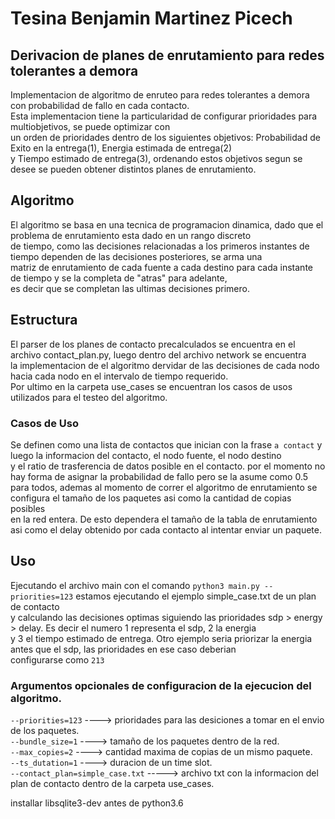 # Tesina Benjamin Martinez Picech
## Derivacion de planes de enrutamiento para redes tolerantes a demora
Implementacion de algoritmo de enruteo para redes tolerantes a demora con probabilidad de fallo en cada contacto.  
Esta implementacion tiene la particularidad de configurar prioridades para multiobjetivos, se puede optimizar con  
un orden de prioridades dentro de los siguientes objetivos: Probabilidad de Exito en la entrega(1), Energia estimada de entrega(2)  
y Tiempo estimado de entrega(3), ordenando estos objetivos segun se desee se pueden obtener distintos planes de enrutamiento.  
## Algoritmo
El algoritmo se basa en una tecnica de programacion dinamica, dado que el problema de enrutamiento esta dado en un rango discreto  
de tiempo, como las decisiones relacionadas a los primeros instantes de tiempo dependen de las decisiones posteriores, se arma una  
matriz de enrutamiento de cada fuente a cada destino para cada instante de tiempo y se la completa de "atras" para adelante,  
es decir que se completan las ultimas decisiones primero.  
## Estructura
El parser de los planes de contacto precalculados se encuentra en el archivo contact_plan.py, luego dentro del archivo network se encuentra  
la implementacion de el algoritmo dervidar de las decisiones de cada nodo hacia cada nodo en el intervalo de tiempo requerido.  
Por ultimo en la carpeta use_cases se encuentran los casos de usos utilizados para el testeo del algoritmo.

### Casos de Uso
Se definen como una lista de contactos que inician con la frase `a contact` y luego la informacion del contacto, el nodo fuente, el nodo destino  
y el ratio de trasferencia de datos posible en el contacto. por el momento no hay forma de asignar la probabilidad de fallo pero se la asume como 0.5  
para todos, ademas al momento de correr el algoritmo de enrutamiento se configura el tamaño de los paquetes asi como la cantidad de copias posibles  
en la red entera. De esto dependera el tamaño de la tabla de enrutamiento asi como el delay obtenido por cada contacto al intentar enviar un paquete.

## Uso
Ejecutando el archivo main con el comando `python3 main.py --priorities=123` estamos ejecutando el ejemplo simple_case.txt de un plan de contacto  
y calculando las decisiones optimas siguiendo las prioridades sdp > energy > delay. Es decir el numero 1 representa el sdp, 2 la energia  
y 3 el tiempo estimado de entrega. Otro ejemplo seria priorizar la energia antes que el sdp, las prioridades en ese caso deberian  
configurarse como `213`

### Argumentos opcionales de configuracion de la ejecucion del algoritmo.
`--priorities=123` ----> prioridades para las desiciones a tomar en el envio de los paquetes.  
`--bundle_size=1`  ----> tamaño de los paquetes dentro de la red.  
`--max_copies=2`   ----> cantidad maxima de copias de un mismo paquete.  
`--ts_dutation=1`  ----> duracion de un time slot.  
`--contact_plan=simple_case.txt` -----> archivo txt con la informacion del plan de contacto dentro de la carpeta use_cases.  




installar libsqlite3-dev antes de python3.6